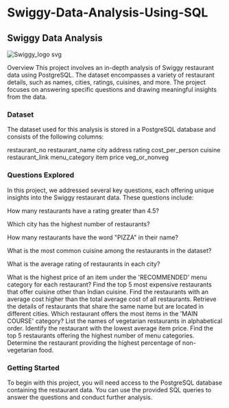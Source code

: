 # Swiggy-Data-Analysis-Using-SQL


## Swiggy Data Analysis
![Swiggy_logo svg](https://github.com/Shashank1130/Swiggy-Data-Analysis-Using-SQL/assets/107529934/a4b99318-8f6d-4f6c-88b5-03e1779ab3c6)

Overview
This project involves an in-depth analysis of Swiggy restaurant data using PostgreSQL. The dataset encompasses a variety of restaurant details, such as names, cities, ratings, cuisines, and more. The project focuses on answering specific questions and drawing meaningful insights from the data.

### Dataset
The dataset used for this analysis is stored in a PostgreSQL database and consists of the following columns:

restaurant_no
restaurant_name
city
address
rating
cost_per_person
cuisine
restaurant_link
menu_category
item
price
veg_or_nonveg


### Questions Explored
In this project, we addressed several key questions, each offering unique insights into the Swiggy restaurant data. These questions include:

How many restaurants have a rating greater than 4.5? 

Which city has the highest number of restaurants?

How many restaurants have the word "PIZZA" in their name?

What is the most common cuisine among the restaurants in the dataset?

What is the average rating of restaurants in each city?

What is the highest price of an item under the 'RECOMMENDED' menu category for each restaurant?
Find the top 5 most expensive restaurants that offer cuisine other than Indian cuisine.
Find the restaurants with an average cost higher than the total average cost of all restaurants.
Retrieve the details of restaurants that share the same name but are located in different cities.
Which restaurant offers the most items in the 'MAIN COURSE' category?
List the names of vegetarian restaurants in alphabetical order.
Identify the restaurant with the lowest average item price.
Find the top 5 restaurants offering the highest number of menu categories.
Determine the restaurant providing the highest percentage of non-vegetarian food.


### Getting Started
To begin with this project, you will need access to the PostgreSQL database containing the restaurant data. You can use the provided SQL queries to answer the questions and conduct further analysis.
